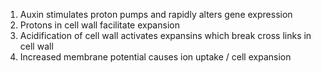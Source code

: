 1. Auxin stimulates proton pumps and rapidly alters gene expression
2. Protons in cell wall facilitate expansion
3. Acidification of cell wall activates expansins which break cross links in cell wall
4. Increased membrane potential causes ion uptake / cell expansion